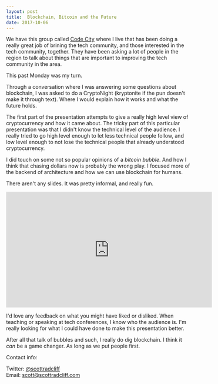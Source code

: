 ```yaml
---
layout: post
title:  Blockchain, Bitcoin and the Future
date: 2017-10-06
---
```



We have this group called [Code
City](https://www.youtube.com/channel/UCMI_nGZBEt9WJtvzgMyjHLg) where I live
that has been doing a really great job of brining the tech community, and those
interested in the tech community, together. They have been asking a lot of
people in the region to talk about things that are important to improving the
tech community in the area.

This past Monday was my turn.

Through a conversation where I was answering some questions about blockchain, I
was asked to do a CryptoNight (kryptonite if the pun doesn't make it through
text). Where I would explain how it works and what the future holds.

<!--more-->

The first part of the presentation attempts to give a really high level view of
cryptocurrency and how it came about. The tricky part of this particular
presentation was that I didn't know the technical level of the audience. I
really tried to go high level enough to let less technical people follow, and
low level enough to not lose the technical people that already understood
cryptocurrency.

I did touch on some not so popular opinions of a _bitcoin bubble_. And how I
think that chasing dollars now is probably the wrong play. I focused more of the
backend of architecture and how we can use blockchain for humans. 


There aren't any slides. It was pretty informal, and really fun.

<iframe width="560" height="315" src="https://www.youtube.com/embed/YvCbPj6TwVA"
frameborder="0" allowfullscreen></iframe>


I'd love any feedback on what you might have liked or disliked. When teaching or
speaking at tech conferences, I know who the audience is. I'm really looking for
what I could have done to make this presentation better.

After all that talk of bubbles and such, I really do dig blockchain. I think it
_can_ be a game changer. As long as we put people first.


Contact info:

Twitter: [@scottradcliff](https://twitter.com/scottradcliff.com)  
Email: scott@scottradcliff.com
